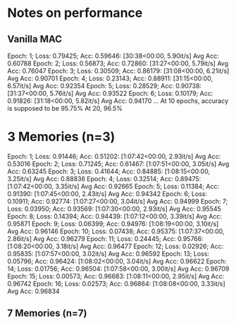 # Notes on performance

## Vanilla MAC
Epoch: 1; Loss: 0.79425; Acc: 0.59646: [30:38<00:00,  5.90it/s]
Avg Acc: 0.60788
Epoch: 2; Loss: 0.56873; Acc: 0.72860: [31:27<00:00,  5.79it/s]
Avg Acc: 0.76047
Epoch: 3; Loss: 0.30509; Acc: 0.86179: [31:08<00:00,  6.21it/s]
Avg Acc: 0.90701
Epoch: 4; Loss: 0.23143; Acc: 0.88911: [31:15<00:00,  6.57it/s]
Avg Acc: 0.92354
Epoch: 5; Loss: 0.28529; Acc: 0.90738: [31:37<00:00,  5.76it/s]
Avg Acc: 0.93522
Epoch: 6; Loss: 0.10179; Acc: 0.91826: [31:18<00:00,  5.82it/s]
Avg Acc: 0.94170
...
At 10 epochs, accuracy is supposed to be 95.75%
At 20, 96.5%

# 3 Memories (n=3)
Epoch: 1; Loss: 0.91446; Acc: 0.51202: [1:07:42<00:00,  2.93it/s]
Avg Acc: 0.53016
Epoch: 2; Loss: 0.71245; Acc: 0.61467: [1:07:51<00:00,  3.05it/s]
Avg Acc: 0.63245
Epoch: 3; Loss: 0.41644; Acc: 0.84885: [1:08:15<00:00,  3.25it/s]
Avg Acc: 0.88836
Epoch: 4; Loss: 0.32514; Acc: 0.89475: [1:07:42<00:00,  3.35it/s]
Avg Acc: 0.92665
Epoch: 5; Loss: 0.11384; Acc: 0.91390: [1:07:45<00:00,  2.43it/s]
Avg Acc: 0.94342
Epoch: 6; Loss: 0.10911; Acc: 0.92774: [1:07:27<00:00,  3.04it/s]
Avg Acc: 0.94999
Epoch: 7; Loss: 0.03950; Acc: 0.93569: [1:07:30<00:00,  2.93it/s]
Avg Acc: 0.95545
Epoch: 8; Loss: 0.14394; Acc: 0.94439: [1:07:12<00:00,  3.39it/s]
Avg Acc: 0.95871
Epoch: 9; Loss: 0.06399; Acc: 0.94976: [1:08:19<00:00,  3.10it/s]
Avg Acc: 0.96146
Epoch: 10; Loss: 0.07438; Acc: 0.95375: [1:07:37<00:00,  2.86it/s]
Avg Acc: 0.96279
Epoch: 11; Loss: 0.24445; Acc: 0.95766: [1:08:20<00:00,  3.18it/s]
Avg Acc: 0.96477
Epoch: 12; Loss: 0.02926; Acc: 0.95835: [1:07:57<00:00,  3.02it/s]
Avg Acc: 0.96592
Epoch: 13; Loss: 0.05796; Acc: 0.96424: [1:08:02<00:00,  3.04it/s]
Avg Acc: 0.96622
Epoch: 14; Loss: 0.01756; Acc: 0.96504: [1:07:58<00:00,  3.00it/s]
Avg Acc: 0.96709
Epoch: 15; Loss: 0.00573; Acc: 0.96683: [1:08:11<00:00,  2.95it/s]
Avg Acc: 0.96742
Epoch: 16; Loss: 0.02573; Acc: 0.96864: [1:08:08<00:00,  3.33it/s]
Avg Acc: 0.96834

## 7 Memories (n=7)